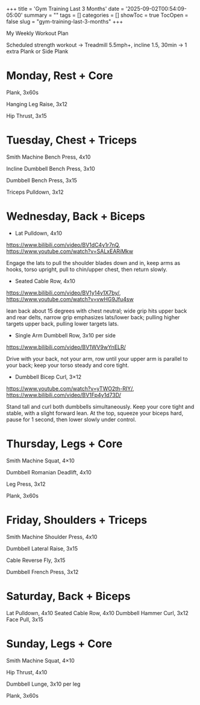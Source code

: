 +++
title = 'Gym Training Last 3 Months'
date = '2025-09-02T00:54:09-05:00'
summary = ""
tags = []
categories = []
showToc = true
TocOpen = false
slug = "gym-training-last-3-months"
+++

My Weekly Workout Plan


Scheduled strength workout
->
Treadmill 5.5mph+, incline 1.5, 30min
->
1 extra Plank or Side Plank


# Monday, Rest + Core

Plank, 3x60s

Hanging Leg Raise, 3x12

Hip Thrust, 3x15


# Tuesday, Chest + Triceps


Smith Machine Bench Press, 4x10

Incline Dumbbell Bench Press, 3x10

Dumbbell Bench Press, 3x15

Triceps Pulldown, 3x12


# Wednesday, Back + Biceps

- Lat Pulldown, 4x10

https://www.bilibili.com/video/BV1dC4y1r7nQ,
https://www.youtube.com/watch?v=SALxEARiMkw

Engage the lats to pull the shoulder blades down and in, keep arms as hooks, torso upright, pull to chin/upper chest, then return slowly.

- Seated Cable Row, 4x10

https://www.bilibili.com/video/BV1y14y1X7by/,
https://www.youtube.com/watch?v=vwHG9Jfu4sw

lean back about 15 degrees with chest neutral; wide grip hits upper back and rear delts, narrow grip emphasizes lats/lower back; pulling higher targets upper back, pulling lower targets lats.

- Single Arm Dumbbell Row, 3x10 per side

https://www.bilibili.com/video/BV1WV9wYnELR/

Drive with your back, not your arm, row until your upper arm is parallel to your back; keep your torso steady and core tight.

- Dumbbell Bicep Curl, 3×12

https://www.youtube.com/watch?v=yTWO2th-RIY/,
https://www.bilibili.com/video/BV1Fp4y1d73D/

Stand tall and curl both dumbbells simultaneously. Keep your core tight and stable, with a slight forward lean. At the top, squeeze your biceps hard, pause for 1 second, then lower slowly under control.

# Thursday, Legs + Core

Smith Machine Squat, 4×10

Dumbbell Romanian Deadlift, 4x10

Leg Press, 3x12

Plank, 3x60s

# Friday, Shoulders + Triceps

Smith Machine Shoulder Press, 4x10

Dumbbell Lateral Raise, 3x15

Cable Reverse Fly, 3x15

Dumbbell French Press, 3x12

# Saturday, Back + Biceps

Lat Pulldown, 4x10
Seated Cable Row, 4x10
Dumbbell Hammer Curl, 3x12
Face Pull, 3x15

# Sunday, Legs + Core

Smith Machine Squat, 4×10

Hip Thrust, 4x10

Dumbbell Lunge, 3x10 per leg

Plank, 3x60s
